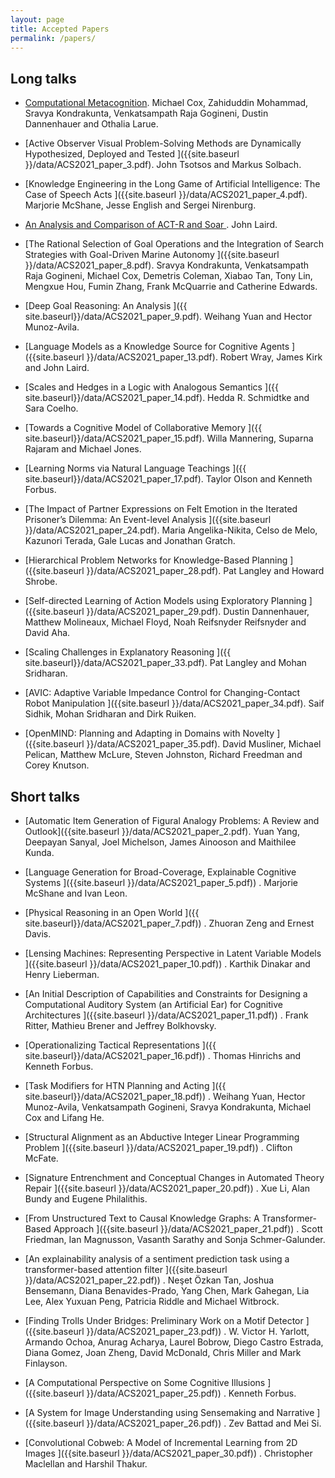 ```yaml
---
layout: page
title: Accepted Papers
permalink: /papers/
---
```



## Long talks
- [Computational Metacognition]({{site.baseurl}}/data/ACS2021_paper_1.pdf).
Michael Cox, Zahiduddin Mohammad, Sravya Kondrakunta, Venkatsampath Raja Gogineni, Dustin Dannenhauer and Othalia Larue.
  
- [Active Observer Visual Problem-Solving Methods are Dynamically Hypothesized, Deployed and Tested ]({{site.baseurl }}/data/ACS2021_paper_3.pdf).
  John Tsotsos and Markus Solbach.

- [Knowledge Engineering in the Long Game of Artificial Intelligence: The Case of Speech Acts ]({{site.baseurl }}/data/ACS2021_paper_4.pdf).
  Marjorie McShane, Jesse English and Sergei Nirenburg.

- [An Analysis and Comparison of ACT-R and Soar ]({{site.baseurl}}/data/ACS2021_paper_6.pdf).
John Laird.

- [The Rational Selection of Goal Operations and the Integration of Search Strategies with Goal-Driven Marine Autonomy ]({{site.baseurl }}/data/ACS2021_paper_8.pdf).
  Sravya Kondrakunta, Venkatsampath Raja Gogineni, Michael Cox, Demetris Coleman, Xiabao Tan, Tony Lin, Mengxue Hou, Fumin Zhang, Frank McQuarrie and Catherine Edwards.

- [Deep Goal Reasoning: An Analysis ]({{ site.baseurl}}/data/ACS2021_paper_9.pdf).
Weihang Yuan and Hector Munoz-Avila.

- [Language Models as a Knowledge Source for Cognitive Agents ]({{site.baseurl }}/data/ACS2021_paper_13.pdf).
Robert Wray, James Kirk and John Laird.

- [Scales and Hedges in a Logic with Analogous Semantics ]({{ site.baseurl}}/data/ACS2021_paper_14.pdf).
Hedda R. Schmidtke and Sara Coelho. 

- [Towards a Cognitive Model of Collaborative Memory ]({{ site.baseurl}}/data/ACS2021_paper_15.pdf).
Willa Mannering, Suparna Rajaram and Michael Jones. 

- [Learning Norms via Natural Language Teachings ]({{ site.baseurl}}/data/ACS2021_paper_17.pdf).
Taylor Olson and Kenneth Forbus. 

- [The Impact of Partner Expressions on Felt Emotion in the Iterated Prisoner’s Dilemma: An Event-level Analysis ]({{site.baseurl }}/data/ACS2021_paper_24.pdf).
  Maria Angelika-Nikita, Celso de Melo, Kazunori Terada, Gale Lucas and Jonathan Gratch. 

- [Hierarchical Problem Networks for Knowledge-Based Planning ]({{site.baseurl }}/data/ACS2021_paper_28.pdf).
Pat Langley and Howard Shrobe. 

- [Self-directed Learning of Action Models using Exploratory Planning ]({{site.baseurl }}/data/ACS2021_paper_29.pdf).
Dustin Dannenhauer, Matthew Molineaux, Michael Floyd, Noah Reifsnyder Reifsnyder and David Aha. 

- [Scaling Challenges in Explanatory Reasoning ]({{ site.baseurl}}/data/ACS2021_paper_33.pdf).
Pat Langley and Mohan Sridharan. 

- [AVIC: Adaptive Variable Impedance Control for Changing-Contact Robot Manipulation ]({{site.baseurl }}/data/ACS2021_paper_34.pdf).
  Saif Sidhik, Mohan Sridharan and Dirk Ruiken. 

- [OpenMIND: Planning and Adapting in Domains with Novelty ]({{site.baseurl }}/data/ACS2021_paper_35.pdf).
David Musliner, Michael Pelican, Matthew McLure, Steven Johnston, Richard Freedman and Corey Knutson. 



## Short talks 
- [Automatic Item Generation of Figural Analogy Problems: A Review and Outlook]({{site.baseurl }}/data/ACS2021_paper_2.pdf).
  Yuan Yang, Deepayan Sanyal, Joel Michelson, James Ainooson and Maithilee Kunda. 

- [Language Generation for Broad-Coverage, Explainable Cognitive Systems ]({{site.baseurl }}/data/ACS2021_paper_5.pdf)) .
  Marjorie McShane and Ivan Leon. 

- [Physical Reasoning in an Open World ]({{ site.baseurl}}/data/ACS2021_paper_7.pdf)) .
Zhuoran Zeng and Ernest Davis. 

- [Lensing Machines: Representing Perspective in Latent Variable Models ]({{site.baseurl }}/data/ACS2021_paper_10.pdf)) .
  Karthik Dinakar and Henry Lieberman. 

- [An Initial Description of Capabilities and Constraints for Designing a Computational Auditory System (an Artificial Ear) for Cognitive Architectures ]({{site.baseurl }}/data/ACS2021_paper_11.pdf)) .
  Frank Ritter, Mathieu Brener and Jeffrey Bolkhovsky. 

- [Operationalizing Tactical Representations ]({{ site.baseurl}}/data/ACS2021_paper_16.pdf)) .
Thomas Hinrichs and Kenneth Forbus. 

- [Task Modifiers for HTN Planning and Acting ]({{ site.baseurl}}/data/ACS2021_paper_18.pdf)) .
Weihang Yuan, Hector Munoz-Avila, Venkatsampath Gogineni, Sravya Kondrakunta, Michael Cox and Lifang He. 

- [Structural Alignment as an Abductive Integer Linear Programming Problem ]({{site.baseurl }}/data/ACS2021_paper_19.pdf)) .
  Clifton McFate. 

- [Signature Entrenchment and Conceptual Changes in Automated Theory Repair ]({{site.baseurl }}/data/ACS2021_paper_20.pdf)) .
  Xue Li, Alan Bundy and Eugene Philalithis. 

- [From Unstructured Text to Causal Knowledge Graphs: A Transformer-Based Approach ]({{site.baseurl }}/data/ACS2021_paper_21.pdf)) .
  Scott Friedman, Ian Magnusson, Vasanth Sarathy and Sonja Schmer-Galunder. 

- [An explainability analysis of a sentiment prediction task using a transformer-based attention filter ]({{site.baseurl }}/data/ACS2021_paper_22.pdf)) .
  Neşet Özkan Tan, Joshua Bensemann, Diana Benavides-Prado, Yang Chen, Mark Gahegan, Lia Lee, Alex Yuxuan Peng, Patricia Riddle and Michael Witbrock. 

- [Finding Trolls Under Bridges: Preliminary Work on a Motif Detector ]({{site.baseurl }}/data/ACS2021_paper_23.pdf)) .
W. Victor H. Yarlott, Armando Ochoa, Anurag Acharya, Laurel Bobrow, Diego Castro Estrada, Diana Gomez, Joan Zheng, David McDonald, Chris Miller and Mark Finlayson. 

- [A Computational Perspective on Some Cognitive Illusions ]({{site.baseurl }}/data/ACS2021_paper_25.pdf)) .
Kenneth Forbus. 

- [A System for Image Understanding using Sensemaking and Narrative ]({{site.baseurl }}/data/ACS2021_paper_26.pdf)) .
Zev Battad and Mei Si. 

- [Convolutional Cobweb: A Model of Incremental Learning from 2D Images ]({{site.baseurl }}/data/ACS2021_paper_30.pdf)) .
  Christopher Maclellan and Harshil Thakur. 




